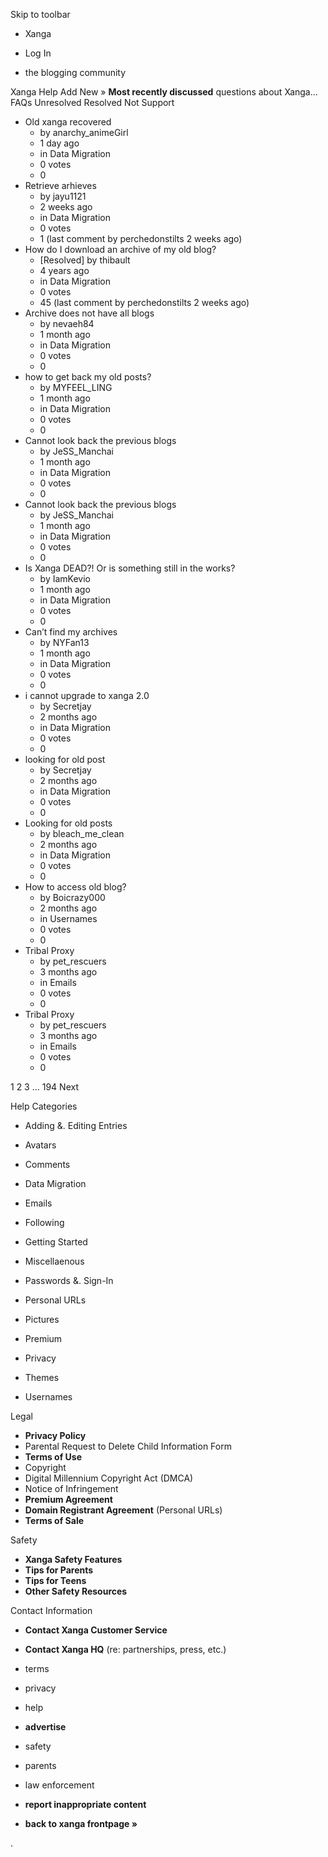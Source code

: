 Skip to toolbar

*   Xanga

*   Log In

*   the blogging community

Xanga Help Add New » **Most recently discussed** questions about Xanga… FAQs Unresolved Resolved Not Support

*   Old xanga recovered
    *   by anarchy\_animeGirl
    *   1 day ago
    *   in Data Migration
    *   0 votes
    *   0
*   Retrieve arhieves
    *   by jayu1121
    *   2 weeks ago
    *   in Data Migration
    *   0 votes
    *   1 (last comment by perchedonstilts 2 weeks ago)
*   How do I download an archive of my old blog?
    *   \[Resolved\] by thibault
    *   4 years ago
    *   in Data Migration
    *   0 votes
    *   45 (last comment by perchedonstilts 2 weeks ago)
*   Archive does not have all blogs
    *   by nevaeh84
    *   1 month ago
    *   in Data Migration
    *   0 votes
    *   0
*   how to get back my old posts?
    *   by MYFEEL\_LING
    *   1 month ago
    *   in Data Migration
    *   0 votes
    *   0
*   Cannot look back the previous blogs
    *   by JeSS\_Manchai
    *   1 month ago
    *   in Data Migration
    *   0 votes
    *   0
*   Cannot look back the previous blogs
    *   by JeSS\_Manchai
    *   1 month ago
    *   in Data Migration
    *   0 votes
    *   0
*   Is Xanga DEAD?! Or is something still in the works?
    *   by IamKevio
    *   1 month ago
    *   in Data Migration
    *   0 votes
    *   0
*   Can’t find my archives
    *   by NYFan13
    *   1 month ago
    *   in Data Migration
    *   0 votes
    *   0
*   i cannot upgrade to xanga 2.0
    *   by Secretjay
    *   2 months ago
    *   in Data Migration
    *   0 votes
    *   0
*   looking for old post
    *   by Secretjay
    *   2 months ago
    *   in Data Migration
    *   0 votes
    *   0
*   Looking for old posts
    *   by bleach\_me\_clean
    *   2 months ago
    *   in Data Migration
    *   0 votes
    *   0
*   How to access old blog?
    *   by Boicrazy000
    *   2 months ago
    *   in Usernames
    *   0 votes
    *   0
*   Tribal Proxy
    *   by pet\_rescuers
    *   3 months ago
    *   in Emails
    *   0 votes
    *   0
*   Tribal Proxy
    *   by pet\_rescuers
    *   3 months ago
    *   in Emails
    *   0 votes
    *   0

1 2 3 ... 194 Next

Help Categories

*   Adding &. Editing Entries
*   Avatars
*   Comments
*   Data Migration
*   Emails
*   Following
*   Getting Started
*   Miscellaenous

*   Passwords &. Sign-In
*   Personal URLs
*   Pictures
*   Premium
*   Privacy
*   Themes
*   Usernames

Legal

*   **Privacy Policy**
*   Parental Request to Delete Child Information Form
*   **Terms of Use**
*   Copyright
*   Digital Millennium Copyright Act (DMCA)
*   Notice of Infringement
*   **Premium Agreement**
*   **Domain Registrant Agreement** (Personal URLs)
*   **Terms of Sale**

Safety

*   **Xanga Safety Features**
*   **Tips for Parents**
*   **Tips for Teens**
*   **Other Safety Resources**

Contact Information

*   **Contact Xanga Customer Service**
*   **Contact Xanga HQ** (re: partnerships, press, etc.)

*   terms
*   privacy
*   help
*   **advertise**

*   safety
*   parents
*   law enforcement
*   **report inappropriate content**

*   **back to xanga frontpage »**

<img src="http://pixel.quantserve.com/pixel/p-87h-iNOVooym2.gif" style="display: none" height="1" width="1" alt="Quantcast"/>.
